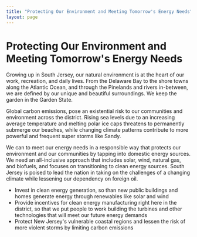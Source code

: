 ```yaml
---
title: "Protecting Our Environment and Meeting Tomorrow's Energy Needs"
layout: page
---
```


# Protecting Our Environment and Meeting Tomorrow's Energy Needs

Growing up in South Jersey, our natural environment is at the heart of our work, recreation, and daily lives. From the Delaware Bay to the shore towns along the Atlantic Ocean, and through the Pinelands and rivers in-between, we are defined by our unique and beautiful surroundings. We keep the garden in the Garden State.

Global carbon emissions, pose an existential risk to our communities and environment across the district. Rising sea levels due to an increasing average temperature and melting polar ice caps threatens to permanently submerge our beaches, while changing climate patterns contribute to more powerful and frequent super storms like Sandy.

We can to meet our energy needs in a responsible way that protects our environment and our communities by tapping into domestic energy sources. We need an all-inclusive approach that includes solar, wind, natural gas, and biofuels, and focuses on transitioning to clean energy sources. South Jersey is poised to lead the nation in taking on the challenges of a changing climate while lessening our dependency on foreign oil.

- Invest in clean energy generation, so than new public buildings and homes generate energy through renewables like solar and wind
- Provide incentives for clean energy manufacturing right here in the district, so that we put people to work building the turbines and other technologies that will meet our future energy demands
- Protect New Jersey's vulnerable coastal regions and lessen the risk of more violent storms by limiting carbon emissions
